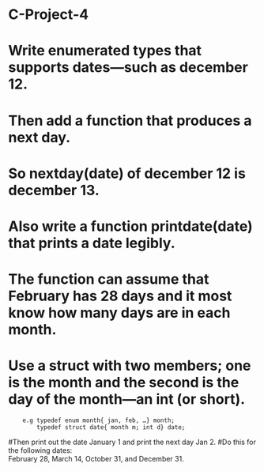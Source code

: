 # C-Project-4
# Write enumerated types that supports dates—such as december 12.
# Then add a function that produces a next day. 
# So nextday(date) of december 12 is december 13. 
# Also write a function printdate(date) that prints a date legibly.
# The function can assume that February has 28 days and it most know how many days are in each month. 
# Use a struct with two members; one is the month and the second  is the day of the month—an int (or short).
        e.g typedef enum month{ jan, feb, …} month;
            typedef struct date{ month m; int d} date;
#Then print out  the date January 1  and print  the next day Jan 2.
#Do this for the following dates:  
   February 28, March 14, October 31, and  December 31.            
